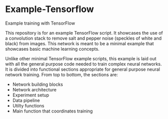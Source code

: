 # Example-Tensorflow
Example training with TensorFlow

This repository is for an example TensorFlow script. It showcases the use of a convolution stack to remove salt and pepper noise (speckles of white and black) from images. This network is meant to be a minimal example that showcases basic machine learning concepts.

Unlike other minimal TensorFlow example scripts, this example is laid out with all the general purpose code needed to train complex neural networks. It is divided into functional sections appropriate for general purpose neural network training. From top to bottom, the sections are:

* Network building blocks
* Network architecture
* Experiment setup
* Data pipeline
* Utilty functions
* Main function that coordinates training
